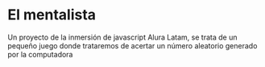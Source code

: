 <h1>El mentalista</h1>

<p>Un proyecto de la inmersión de javascript Alura Latam, se trata de un pequeño juego donde trataremos de acertar un número aleatorio generado por la computadora</p>